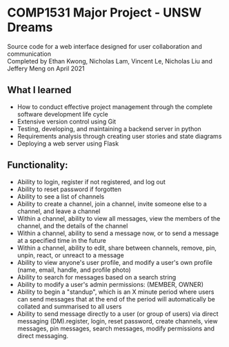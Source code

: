# COMP1531 Major Project - UNSW Dreams

Source code for a web interface designed for user collaboration and communication\
Completed by Ethan Kwong, Nicholas Lam, Vincent Le, Nicholas Liu and Jeffery Meng on April 2021

## What I learned

* How to conduct effective project management through the complete software development life cycle
*	Extensive version control using Git
*	Testing, developing, and maintaining a backend server in python
* Requirements analysis through creating user stories and state diagrams
* Deploying a web server using Flask



## Functionality:
* Ability to login, register if not registered, and log out
* Ability to reset password if forgotten
* Ability to see a list of channels
* Ability to create a channel, join a channel, invite someone else to a channel, and leave a channel
* Within a channel, ability to view all messages, view the members of the channel, and the details of the channel
* Within a channel, ability to send a message now, or to send a message at a specified time in the future
* Within a channel, ability to edit, share between channels, remove, pin, unpin, react, or unreact to a message
* Ability to view anyone's user profile, and modify a user's own profile (name, email, handle, and profile photo)
* Ability to search for messages based on a search string
* Ability to modify a user's admin permissions: (MEMBER, OWNER)
* Ability to begin a "standup", which is an X minute period where users can send messages that at the end of the period will automatically be collated and summarised to all users
* Ability to send message directly to a user (or group of users) via direct messaging (DM).register, login, reset password, create channels, view messages, pin messages, search messages, modify permissions and direct messaging.

